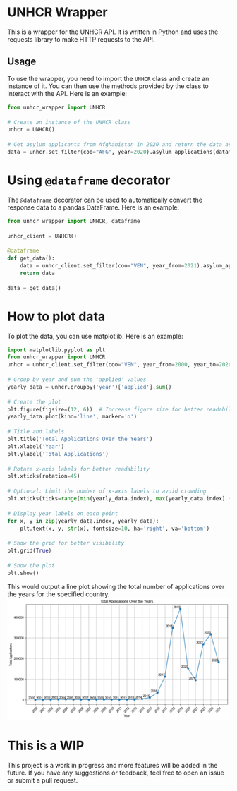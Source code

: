 # UNHCR Wrapper
This is a wrapper for the UNHCR API. It is written in Python and uses the requests library to make HTTP requests to the API.

## Usage
To use the wrapper, you need to import the `UNHCR` class and create an instance of it. You can then use the methods provided by the class to interact
with the API. Here is an example:

```python
from unhcr_wrapper import UNHCR

# Create an instance of the UNHCR class
unhcr = UNHCR()

# Get asylum applicants from Afghanistan in 2020 and return the data as a DataFrame
data = unhcr.set_filter(coo="AFG", year=2020).asylum_applications(dataframe=True)
```

# Using `@dataframe` decorator
The `@dataframe` decorator can be used to automatically convert the response data to a pandas DataFrame. Here is an example:

```python       
from unhcr_wrapper import UNHCR, dataframe

unhcr_client = UNHCR()

@dataframe
def get_data():
    data = unhcr_client.set_filter(coo="VEN", year_from=2021).asylum_applications()
    return data

data = get_data()
```

# How to plot data
To plot the data, you can use matplotlib. Here is an example:

```python
import matplotlib.pyplot as plt
from unhcr_wrapper import UNHCR
unhcr = unhcr_client.set_filter(coo="VEN", year_from=2000, year_to=2024, coa_all=True).asylum_applications(dataframe=True)

# Group by year and sum the 'applied' values
yearly_data = unhcr.groupby('year')['applied'].sum()

# Create the plot
plt.figure(figsize=(12, 6))  # Increase figure size for better readability
yearly_data.plot(kind='line', marker='o')

# Title and labels
plt.title('Total Applications Over the Years')
plt.xlabel('Year')
plt.ylabel('Total Applications')

# Rotate x-axis labels for better readability
plt.xticks(rotation=45)

# Optional: Limit the number of x-axis labels to avoid crowding
plt.xticks(ticks=range(min(yearly_data.index), max(yearly_data.index) + 1, 1))

# Display year labels on each point
for x, y in zip(yearly_data.index, yearly_data):
    plt.text(x, y, str(x), fontsize=10, ha='right', va='bottom')

# Show the grid for better visibility
plt.grid(True)

# Show the plot
plt.show()
```

This would output a line plot showing the total number of applications over the years for the specified country.
![Total Applications Over the Years](https://github.com/chapig/py-unhcr/blob/main/example/output.png)

# This is a WIP
This project is a work in progress and more features will be added in the future. If you have any suggestions or feedback, feel free to open an issue or submit a pull request.
